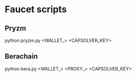 # Faucet scripts

## Pryzm
python pryzm.py <WALLET_> <CAPSOLVER_KEY>

## Berachain
python bera.py <WALLET_> <PROXY_> <CAPSOLVER_KEY>
